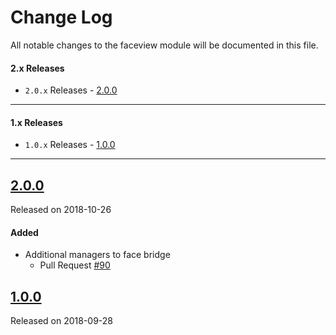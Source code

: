 # Change Log
All notable changes to the faceview module will be documented in this file.

#### 2.x Releases
- `2.0.x` Releases - [2.0.0](#200)
---
#### 1.x Releases
- `1.0.x` Releases - [1.0.0](#100)
---
## [2.0.0](https://maven.blockv.io/artifactory/webapp/#/artifacts/browse/tree/General/BLOCKv/io/blockv/sdk/faceview/2.0.0)
Released on 2018-10-26

#### Added
- Additional managers to face bridge
  - Pull Request [#90](https://github.com/BLOCKvIO/android-sdk/pull/90)

## [1.0.0](https://maven.blockv.io/artifactory/webapp/#/artifacts/browse/tree/General/BLOCKv/io/blockv/sdk/faceview/1.0.0)
Released on 2018-09-28
